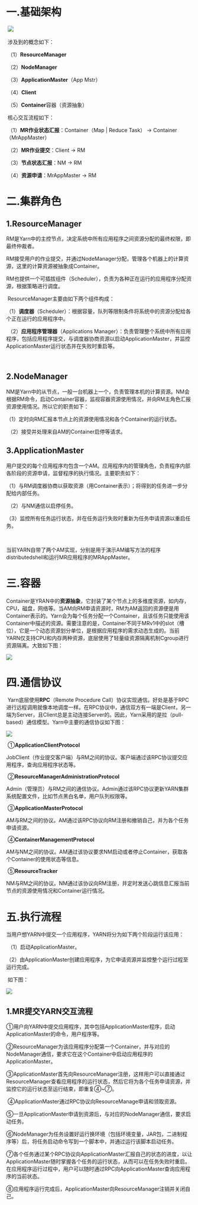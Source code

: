 



# 一.基础架构

​		![](./image/01.jpg)

​		涉及到的概念如下：

​       （1）**ResourceManager**

​       （2）**NodeManager**

​       （3）**ApplicationMaster**（App Mstr）

​	   （4）**Client**

​       （5）**Container**容器（资源抽象）

​         核心交互流程如下：

​        （1）**MR作业状态汇报**：Container（Map | Reduce Task） -> Container（MrAppMaster）

​		（2）**MR作业提交**：Client -> RM

​		（3）**节点状态汇报**：NM -> RM

​		（4）**资源申请**：MrAppMaster -> RM

# 二.集群角色

## 1.ResourceManager

​		RM是Yarn中的主控节点，决定系统中所有应用程序之间资源分配的最终权限，即最终仲裁者。

​		RM接受用户的作业提交，并通过NodeManager分配，管理各个机器上的计算资源，这里的计算资源被抽象成Container。

​		RM也提供一个可插拔组件（Scheduler），负责为各种正在运行的应用程序分配资源，根据策略进行调度。

​		ResourceManager主要由如下两个组件构成：

​       （1）**调度器**（Scheduler）：根据容量，队列等限制条件将系统中的资源分配给各个正在运行的应用程序中。

​	   （2）**应用程序管理器**（Applications Manager）：负责管理整个系统中所有应用程序，包括应用程序提交，与调度器协商资源以启动ApplicationMaster，并监控ApplicationMaster运行状态并在失败时重启等。

​			

## 2.NodeManager

​		NM是Yarn中的从节点，一般一台机器上一个，负责管理本机的计算资源。NM会根据RM命令，启动Container容器，监视容器资源使用情况，并向RM主角色汇报资源使用情况。所以它的职责如下：

​      （1）定时向RM汇报本节点上的资源使用情况和各个Container的运行状态。

​      （2）接受并处理来自AM的Container启停等请求。

## 3.ApplicationMaster

​		用户提交的每个应用程序均包含一个AM。应用程序内的管理角色，负责程序内部各阶段的资源申请，监督程序的执行情况。主要职责如下：

​		（1）与RM调度器协商以获取资源（用Container表示）；将得到的任务进一步分配给内部任务。

​		（2）与NM通信以启停任务。

​		（3）监控所有任务运行状态，并在任务运行失败时重新为任务申请资源以重启任务。

​		

​		当前YARN自带了两个AM实现，分别是用于演示AM编写方法的程序distributedshell和运行MR应用程序的MRAppMaster。



# 三.容器

​		Container是YRAN中的**资源抽象**，它封装了某个节点上的多维度资源，如内存，CPU，磁盘，网络等。当AM向RM申请资源时，RM为AM返回的资源便是用Container表示的。Yarn会为每个任务分配一个Container，且该任务只能使用该Container中描述的资源。需要注意的是，Container不同于MRv1中的slot（槽位），它是一个动态资源划分单位，是根据应用程序的需求动态生成的。当前YARN仅支持CPU和内存两种资源，底层使用了轻量级资源隔离机制Cgroup进行资源隔离。大致如下图：

![](./image/02.jpg)

# 四.通信协议

​		Yarn底层使用**RPC**（Remote Procedure Call）协议实现通信。好处是基于RPC进行远程调用就像本地调度一样。在RPC协议中，通信双方有一端是Client，另一端为Server，且Client总是主动连接Server的。因此，Yarn采用的是拉（pull-based）通信模型。Yarn中主要的通信协议如下图：

![](./image/03.jpg)

​	①**ApplicationClientProtocol**

​		JobClient（作业提交客户端）与RM之间的协议。客户端通过该RPC协议提交应用程序，查询应用程序状态等。

​	②**ResourceManagerAdministrationProtocol**

​		Admin（管理员）与RM之间的通信协议。Admin通过该RPC协议更新YARN集群系统配置文件，比如节点黑白名单，用户队列权限等。

​	③**ApplicationMasterProtocol**

​		AM与RM之间的协议。AM通过该RPC协议向RM注册和撤销自己，并为各个任务申请资源。

​	④**ContainerManagementProtocol**

​		AM与NM之间的协议。AM通过该协议要求NM启动或者停止Container，获取各个Container的使用状态等信息。

​	⑤**ResourceTracker**

​		NM与RM之间的协议。NM通过该协议向RM注册，并定时发送心跳信息汇报当前节点的资源使用情况和Container运行情况。

# 五.执行流程

​		当用户想YARN中提交一个应用程序，YARN将分为如下两个阶段运行该应用：

​		（1）启动ApplicationMaster。

​		（2）由ApplicationMaster创建应用程序，为它申请资源并监控整个运行过程至运行完成。

​		 如下图：

![](./image/04.jpg)

## 		1.MR提交YARN交互流程

​			①用户向YARN中提交应用程序，其中包括ApplicationMaster程序，启动ApplicationMaster的命令，用户程序等。

​			②ResourceManager为该应用程序分配第一个Container，并与对应的NodeManager通信，要求它在这个Container中启动应用程序的ApplicationMaster。

​			③ApplicationMaster首先向ResourceManager注册，这样用户可以直接通过ResourceManager查看应用程序的运行状态，然后它将为各个任务申请资源，并监控它的运行状态至运行结束，即重复④~⑦。

​			④ApplicationMaster通过RPC协议向ResourceManage申请和领取资源。

​			⑤一旦ApplicationMaster申请到资源后，与对应的NodeManager通信，要求启动任务。

​			⑥NodeManager为任务设置好运行换环境（包括环境变量，JAR包，二进制程序等）后，将任务启动命令写到一个脚本中，并通过运行该脚本启动任务。

​			⑦各个任务通过某个RPC协议向ApplicationMaster汇报自己的状态的进度，以让ApplicationMaster随时掌握各个任务的运行状态，从而可以在任务失败时重启。在应用程序运行过程中，用户可以随时通过RPC向ApplicationMaster查询应用程序的当前状态。

​			⑧应用程序运行完成后，ApplicationMaster向ResourceManager注销并关闭自己。